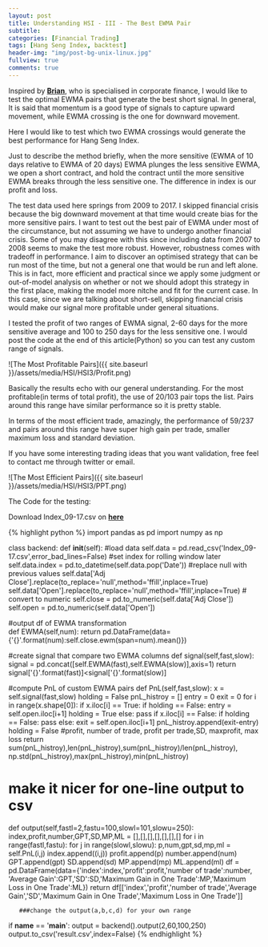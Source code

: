 ```yaml
---
layout: post
title: Understanding HSI - III - The Best EWMA Pair
subtitle: 
categories: [Financial Trading]
tags: [Hang Seng Index, backtest]
header-img: "img/post-bg-unix-linux.jpg"
fullview: true
comments: true
---
```


Inspired by **[Brian](https://www.facebook.com/brian.wong.7509?ref=br_rs)**, who is specialised in corporate finance, I would like to test the optimal EWMA pairs that generate the best short signal. In general, It is said that momentum is a good type of signals to capture upward movement, while EWMA crossing is the one for downward movement.

Here I would like to test which two EWMA crossings would generate the best performance for Hang Seng Index.

Just to describe the method briefly, when the more sensitive (EWMA of 10 days relative to EWMA of 20 days) EWMA plunges the less sensitive EWMA, we open a short contract, and hold the contract until the more sensitive EWMA breaks through the less sensitive one. The difference in index is our profit and loss.

The test data used here springs from 2009 to 2017. I skipped financial crisis because the big downward movement at that time would create bias for the more sensitive pairs. I want to test out the best pair of EWMA under most of the circumstance, but not assuming we have to undergo another financial crisis. Some of you may disagree with this since including data from 2007 to 2008 seems to make the test more robust. However, robustness comes with tradeoff in performance. I aim to discover an optimised strategy that can be run most of the time, but not a general one that would be run and left alone. This is in fact, more efficient and practical since we apply some judgment or out-of-model analysis on whether or not we should adopt this strategy in the first place, making the model more nitche and fit for the current case.  In this case, since we are talking about short-sell, skipping financial crisis would make our signal more profitable under general situations.

I tested the profit of two ranges of EWMA signal, 2-60 days for the more sensitive average and 100 to 250 days for the less sensitive one. I would post the code at the end of this article(Python) so you can test any custom range of signals.

![The Most Profitable Pairs]({{ site.baseurl }}/assets/media/HSI/HSI3/Profit.png)

Basically the results echo with our general understanding. For the most profitable(in terms of total profit), the use of 20/103 pair tops the list. Pairs around this range have similar performance so it is pretty stable.

In terms of the most efficient trade, amazingly, the performance of 59/237 and pairs around this range have super high gain per trade, smaller maximum loss and standard deviation.

If you have some interesting trading ideas that you want validation, free feel to contact me through twitter or email.

![The Most Efficient Pairs]({{ site.baseurl }}/assets/media/HSI/HSI3/PPT.png)


The Code for the testing:

Download Index_09-17.csv on **[here](https://github.com/chrisckwong821/Blog/tree/gh-pages/assets/Reference/HSI-3/Index_09-17.csv)**

{% highlight python %}
import pandas as pd
import numpy as np

class backend:
   def __init__(self):
       #load data
       self.data = pd.read_csv('Index_09-17.csv',error_bad_lines=False)
       #set index for rolling window later
       self.data.index = pd.to_datetime(self.data.pop('Date'))
       #replace null with previous values
       self.data['Adj Close'].replace(to_replace='null',method='ffill',inplace=True)
       self.data['Open'].replace(to_replace='null',method='ffill',inplace=True)
       # convert to numeric
       self.close = pd.to_numeric(self.data['Adj Close'])
       self.open = pd.to_numeric(self.data['Open'])
       
   #output df of EWMA transformation    
   def EWMA(self,num):
       return pd.DataFrame(data={'{}'.format(num):self.close.ewm(span=num).mean()})
       
   #create signal that compare two EWMA columns
   def signal(self,fast,slow):
       signal = pd.concat([self.EWMA(fast),self.EWMA(slow)],axis=1)
       return signal['{}'.format(fast)]<signal['{}'.format(slow)]
       
   #compute PnL of custom EWMA pairs
   def PnL(self,fast,slow):
       x = self.signal(fast,slow)
       holding = False
       pnL_histroy = []
       entry = 0
       exit = 0
       for i in range(x.shape[0]):
           if x.iloc[i] == True:
               if holding == False:
                   entry = self.open.iloc[i+1]
                   holding = True
               else:
                   pass
           if x.iloc[i] == False:
               if holding == False:
                   pass
               else:
                   exit = self.open.iloc[i+1]
                   pnL_histroy.append(exit-entry)
                   holding = False
       #profit, number of trade, profit per trade,SD, maxprofit, max loss
       return sum(pnL_histroy),len(pnL_histroy),sum(pnL_histroy)/len(pnL_histroy), np.std(pnL_histroy),max(pnL_histroy),min(pnL_histroy)
       
   # make it nicer for one-line output to csv
   def output(self,fastl=2,fastu=100,slowl=101,slowu=250):
       index,profit,number,GPT,SD,MP,ML = [],[],[],[],[],[],[]
       for i in range(fastl,fastu):
           for j in range(slowl,slowu):
               p,num,gpt,sd,mp,ml = self.PnL(i,j)
               index.append((i,j))
               profit.append(p)
               number.append(num)
               GPT.append(gpt)
               SD.append(sd)
               MP.append(mp)
               ML.append(ml)
       df = pd.DataFrame(data={'index':index,'profit':profit,'number of trade':number,
       'Average Gain':GPT,'SD':SD,'Maximum Gain in One Trade':MP,'Maximum Loss in One Trade':ML})
       return df[['index','profit','number of trade','Average Gain','SD','Maximum Gain in One Trade','Maximum Loss in One Trade']]
       
       ###change the output(a,b,c,d) for your own range 
if __name__ == '__main__':
   output = backend().output(2,60,100,250)
   output.to_csv('result.csv',index=False)
{% endhighlight %}

